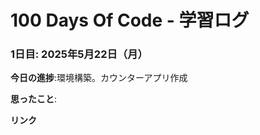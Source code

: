 # 100 Days Of Code - 学習ログ


### 1日目: 2025年5月22日（月）

**今日の進捗**:環境構築。カウンターアプリ作成

**思ったこと**:

**リンク**

